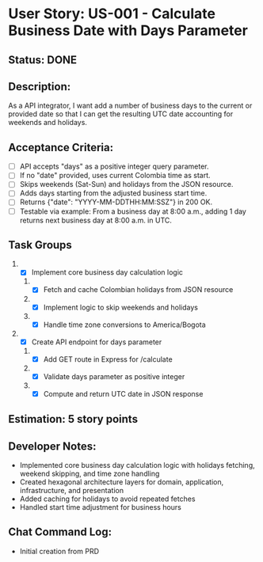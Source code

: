 # User Story: US-001 - Calculate Business Date with Days Parameter

## Status: DONE

## Description:

As a API integrator, I want add a number of business days to the current or provided date so that I can get the resulting UTC date accounting for weekends and holidays.

## Acceptance Criteria:

- [ ] API accepts "days" as a positive integer query parameter.
- [ ] If no "date" provided, uses current Colombia time as start.
- [ ] Skips weekends (Sat-Sun) and holidays from the JSON resource.
- [ ] Adds days starting from the adjusted business start time.
- [ ] Returns {"date": "YYYY-MM-DDTHH:MM:SSZ"} in 200 OK.
- [ ] Testable via example: From a business day at 8:00 a.m., adding 1 day returns next business day at 8:00 a.m. in UTC.

## Task Groups

1. - [x] Implement core business day calculation logic
    1. - [x] Fetch and cache Colombian holidays from JSON resource
    2. - [x] Implement logic to skip weekends and holidays
    3. - [x] Handle time zone conversions to America/Bogota
2. - [x] Create API endpoint for days parameter
    1. - [x] Add GET route in Express for /calculate
    2. - [x] Validate days parameter as positive integer
    3. - [x] Compute and return UTC date in JSON response

## Estimation: 5 story points

## Developer Notes:

- Implemented core business day calculation logic with holidays fetching, weekend skipping, and time zone handling
- Created hexagonal architecture layers for domain, application, infrastructure, and presentation
- Added caching for holidays to avoid repeated fetches
- Handled start time adjustment for business hours

## Chat Command Log:

- Initial creation from PRD